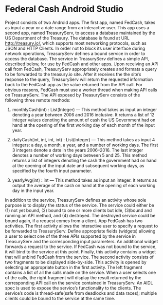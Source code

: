 # Federal Cash Android Studio

Project consists of two Android apps. The first app, named FedCash, takes as input a year or a date range from an interactive user. This app uses a second app, named TreasuryServ, to access a database maintained by the US Department of the Treasury. The database is found at URL http://treasury.io/, which supports most networking protocols, such as JSON and HTTP Clients. In order not to block its user interface during network operations, TreasuryServ defines a bound service in order to access the database. The service in TreasuryServ defines a simple API, described below, for use by FedCash and other apps. Upon receiving an API call from FedCash, TreasuryServ appropriately creates and formats a query to be forwarded to the treasury.io site. After it receives the the site’s response to the query, TreasuryServ will return the requested information back to the FedCash app as the value returned from the API call. For obvious reasons, FedCash must use a worker thread when making API calls on TreasuryServ. The API exposed by TreasuryServ consists of the following three remote methods:

1. monthlyCash(int) 		:	List(Integer) — This method takes as input an integer denoting a year between 2006 and 2016 inclusive. It returns a list of 12 Integer values denoting the amount of cash the 
US Government had on hand at the opening of the first working day of each month of the input year. 

2. dailyCash(int, int, int, int) 	: 	List(Integer) — This method takes as input 4 integers: a day, a month, a year, and a number of working days. The first 3 integers denote a date in the years 2006–2016. The last integer denotes a number of working days between 5 and 25. This method returns a list of integers denoting the cash the government had on hand at the opening of the input date and subsequent working days, as specified by the fourth input parameter.

3. yearlyAvg(int) : int — This method takes as input an integer. It returns as output the average of the cash on hand at the opening of each working day in the input year. 

In addition to the service, TreasuryServ defines an activity whose sole purpose is to display the status of the service. The service could either be (1) not yet bound, (2) bound to one or more clients but idle, (3)bound and running an API method, and (4) destroyed. The destroyed service could be bound again, if a request comes from a client. App FedCash has two activities. The first activity allows the interactive user to specify a request to be forwarded to TreasuryServ. Define appropriate fields (widgets) allowing a user to select one of the three APIs supported by the service in TreasuryServ and the corresponding input parameters. An additional widget forwards a request to the service. If FedCash was not bound to the service, it will bind to the service at this point. Finally, this activity contains a widget that will unbind FedCash from the service. The second activity
consists of two fragments to be displayed side-by-side. This activity is opened by selecting an appropriate button in the first activity. The left fragment contains a list of all the calls made on the service. When a user selects one of the calls, the right fragment will display the result returned by the corresponding API call on the service contained in TreasuryServ. An AIDL spec is used to expose the service’s functionality to the clients. The service’s code is thread-safe(safe from deadlocks and data races); multiple clients could be bound to the service at the same time. 